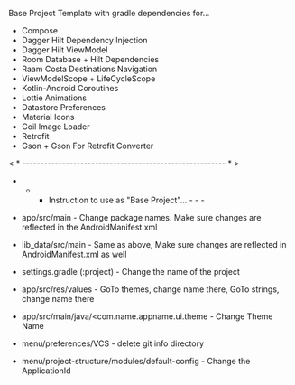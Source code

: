 
Base Project Template with gradle dependencies for...

- Compose
- Dagger Hilt Dependency Injection
- Dagger Hilt ViewModel
- Room Database + Hilt Dependencies
- Raam Costa Destinations Navigation
- ViewModelScope + LifeCycleScope
- Kotlin-Android Coroutines
- Lottie Animations
- Datastore Preferences
- Material Icons
- Coil Image Loader
- Retrofit
- Gson + Gson For Retrofit Converter

< * -------------------------------------------------------- * >

- - - Instruction to use as "Base Project"... - - -

- app/src/main - Change package names. Make sure changes are reflected in the AndroidManifest.xml
- lib_data/src/main - Same as above, Make sure changes are reflected in AndroidManifest.xml as well
- settings.gradle (:project) - Change the name of the project
- app/src/res/values - GoTo themes, change name there, GoTo strings, change name there
- app/src/main/java/<com.name.appname.ui.theme - Change Theme Name
- menu/preferences/VCS - delete git info directory
- menu/project-structure/modules/default-config - Change the ApplicationId

